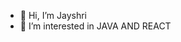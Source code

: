 - 👋 Hi, I’m Jayshri
- 👀 I’m interested in JAVA AND REACT 

<!---
jayshri-developer/jayshri-developer is a ✨ special ✨ repository because its `README.md` (this file) appears on your GitHub profile.
You can click the Preview link to take a look at your changes.
--->
